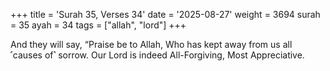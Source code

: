 +++
title = 'Surah 35, Verses 34'
date = '2025-08-27'
weight = 3694
surah = 35
ayah = 34
tags = ["allah", "lord"]
+++

And they will say, “Praise be to Allah, Who has kept away from us all ˹causes of˺ sorrow. Our Lord is indeed All-Forgiving, Most Appreciative.